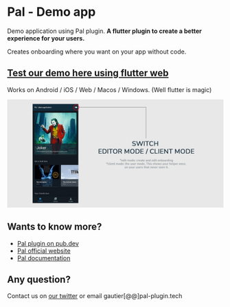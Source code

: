 # Pal - Demo app 
Demo application using Pal plugin. 
**A flutter plugin to create a better experience for your users.**

Creates onboarding where you want on your app without code.  

## [Test our demo here using flutter web](https://g-apparence.github.io/#/)

Works on Android / iOS / Web / Macos / Windows. (Well flutter is magic)

<p align="left">
<img src="./images/switch-mode.jpg" alt="flutter anchored onboarding screen" />
</p>

## Wants to know more?
- [Pal plugin on pub.dev](https://pub.dev/packages/pal)
- [Pal official website](https://pal-plugin.tech)
- [Pal documentation](http://doc.pal-plugin.tech)

## Any question? 
Contact us on [our twitter](https://twitter.com/PalFlutter) or email gautier[@@]pal-plugin.tech